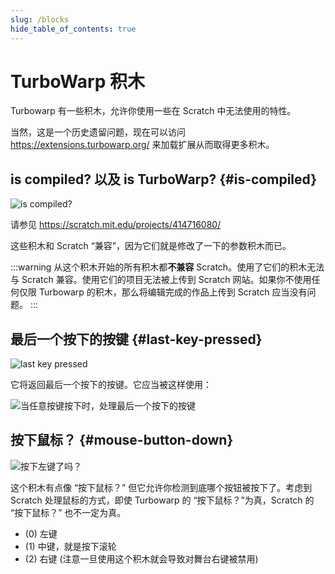 ```yaml
---
slug: /blocks
hide_table_of_contents: true
---
```


# TurboWarp 积木

Turbowarp 有一些积木，允许你使用一些在 Scratch 中无法使用的特性。

当然，这是一个历史遗留问题，现在可以访问 https://extensions.turbowarp.org/ 来加载扩展从而取得更多积木。

## is compiled? 以及 is TurboWarp? {#is-compiled}

![is compiled?](./assets/is-compiled.svg)

请参见 https://scratch.mit.edu/projects/414716080/

这些积木和 Scratch “兼容”，因为它们就是修改了一下的参数积木而已。

:::warning
从这个积木开始的所有积木都**不兼容** Scratch。使用了它们的积木无法与 Scratch 兼容。使用它们的项目无法被上传到 Scratch 网站。如果你不使用任何仅限 Turbowarp 的积木，那么将编辑完成的作品上传到 Scratch 应当没有问题。
:::

## 最后一个按下的按键 {#last-key-pressed}

![last key pressed](./assets/last-key-pressed.svg)

它将返回最后一个按下的按键。它应当被这样使用：

![当任意按键按下时，处理最后一个按下的按键](./assets/how-to-use-last-key-pressed.svg)

## 按下鼠标？ {#mouse-button-down}

![按下左键了吗？](./assets/mouse-button-down.svg)

这个积木有点像 “按下鼠标？” 但它允许你检测到底哪个按钮被按下了。考虑到 Scratch 处理鼠标的方式，即使 Turbowarp 的 “按下鼠标？”为真，Scratch 的 “按下鼠标？” 也不一定为真。

 * (0) 左键
 * (1) 中键，就是按下滚轮
 * (2) 右键 (注意一旦使用这个积木就会导致对舞台右键被禁用)
